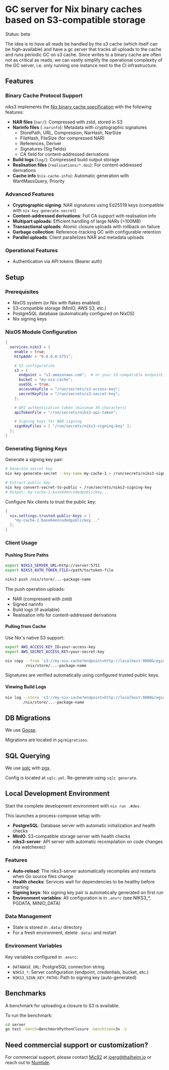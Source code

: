 # GC server for Nix binary caches based on S3-compatible storage

Status: beta

The idea is to have all reads be handled by the s3 cache (which itself can be high-available)
and have a gc server that tracks all uploads to the cache and runs periodic GC on s3 cache.
Since writes to a binary cache are often not as critical as reads,
we can vastly simplify the operational complexity of the GC server, i.e. only
running one instance next to the CI infrastructure.

## Features

### Binary Cache Protocol Support

niks3 implements the [Nix binary cache specification](https://nixos.org/manual/nix/stable/command-ref/new-cli/nix3-help-stores.html#s3-binary-cache-store) with the following features:

- **NAR files** (`nar/`): Compressed with zstd, stored in S3
- **Narinfo files** (`.narinfo`): Metadata with cryptographic signatures
  - StorePath, URL, Compression, NarHash, NarSize
  - FileHash, FileSize (for compressed NAR)
  - References, Deriver
  - Signatures (Sig fields)
  - CA field for content-addressed derivations
- **Build logs** (`log/`): Compressed build output storage
- **Realisation files** (`realisations/*.doi`): For content-addressed derivations
- **Cache info** (`nix-cache-info`): Automatic generation with WantMassQuery, Priority

### Advanced Features

- **Cryptographic signing**: NAR signatures using Ed25519 keys (compatible with `nix key generate-secret`)
- **Content-addressed derivations**: Full CA support with realisation info
- **Multipart uploads**: Efficient handling of large NARs (>100MB)
- **Transactional uploads**: Atomic closure uploads with rollback on failure
- **Garbage collection**: Reference-tracking GC with configurable retention
- **Parallel uploads**: Client parallelizes NAR and metadata uploads

### Operational Features

- Authentication via API tokens (Bearer auth)

## Setup

### Prerequisites

- NixOS system (or Nix with flakes enabled)
- S3-compatible storage (MinIO, AWS S3, etc.)
- PostgreSQL database (automatically configured on NixOS)
- Nix signing keys

### NixOS Module Configuration

```nix
{
  services.niks3 = {
    enable = true;
    httpAddr = "0.0.0.0:5751";

    # S3 configuration
    s3 = {
      endpoint = "s3.amazonaws.com";  # or your S3-compatible endpoint
      bucket = "my-nix-cache";
      useSSL = true;
      accessKeyFile = "/run/secrets/s3-access-key";
      secretKeyFile = "/run/secrets/s3-secret-key";
    };

    # API authentication token (minimum 36 characters)
    apiTokenFile = "/run/secrets/niks3-api-token";

    # Signing keys for NAR signing
    signKeyFiles = [ "/run/secrets/niks3-signing-key" ];
  };
}
```

### Generating Signing Keys

Generate a signing key pair:

```bash
# Generate secret key
nix key generate-secret --key-name my-cache-1 > /run/secrets/niks3-signing-key

# Extract public key
nix key convert-secret-to-public < /run/secrets/niks3-signing-key
# Output: my-cache-1:base64encodedpublickey...
```

Configure Nix clients to trust the public key:

```nix
{
  nix.settings.trusted-public-keys = [
    "my-cache-1:base64encodedpublickey..."
  ];
}
```

### Client Usage

#### Pushing Store Paths

```bash
export NIKS3_SERVER_URL=http://server:5751
export NIKS3_AUTH_TOKEN_FILE=/path/to/token-file

niks3 push /nix/store/...-package-name
```

The push operation uploads:

- NAR (compressed with zstd)
- Signed narinfo
- Build logs (if available)
- Realisation info for content-addressed derivations

#### Pulling from Cache

Use Nix's native S3 support:

```bash
export AWS_ACCESS_KEY_ID=your-access-key
export AWS_SECRET_ACCESS_KEY=your-secret-key

nix copy --from 's3://my-nix-cache?endpoint=http://localhost:9000&region=us-east-1' \
         /nix/store/...-package-name
```

Signatures are verified automatically using configured trusted public keys.

#### Viewing Build Logs

```bash
nix log --store 's3://my-nix-cache?endpoint=http://localhost:9000&region=us-east-1' \
        /nix/store/...-package-name
```

## DB Migrations

We use [Goose].

Migrations are located in `pg/migrations`.

## SQL Querying

We use [sqlc] with [pgx].

Config is located at `sqlc.yml`. Re-generate using `sqlc generate`.

## Local Development Environment

Start the complete development environment with `nix run .#dev`.

This launches a process-compose setup with:

- **PostgreSQL**: Database server with automatic initialization and health checks
- **MinIO**: S3-compatible storage server with health checks
- **niks3-server**: API server with automatic recompilation on code changes (via watchexec)

### Features

- **Auto-reload**: The niks3-server automatically recompiles and restarts when Go source files change
- **Health checks**: Services wait for dependencies to be healthy before starting
- **Signing keys**: Nix signing key pair is automatically generated on first run
- **Environment variables**: All configuration is in `.envrc` (see NIKS3\_\*, PGDATA, MINIO_DATA)

### Data Management

- State is stored in `.data/` directory
- For a fresh environment, delete `.data/` and restart

### Environment Variables

Key variables configured in `.envrc`:

- `DATABASE_URL`: PostgreSQL connection string
- `NIKS3_*`: Server configuration (endpoint, credentials, bucket, etc.)
- `NIKS3_SIGN_KEY_PATHS`: Path to signing key (auto-generated)

## Benchmarks

A benchmark for uploading a closure to S3 is available.

To run the benchmark:

```bash
cd server
go test -bench=BenchmarkPythonClosure -benchtime=3x -v
```

## Need commercial support or customization?

For commercial support, please contact [Mic92](https://github.com/Mic92/) at
joerg@thalheim.io or reach out to [Numtide](https://numtide.com/contact/).

[goose]: https://github.com/pressly/goose
[pgx]: https://github.com/jackc/pgx
[sqlc]: https://sqlc.dev/

